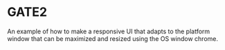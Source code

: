 # GATE2
An example of how to make a responsive UI that adapts to the platform window that can be maximized and resized using the OS window chrome. 
